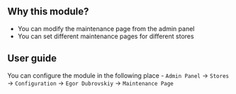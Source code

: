 ## Why this module?
- You can modify the maintenance page from the admin panel
- You can set different maintenance pages for different stores

## User guide
You can configure the module in the following place -
`Admin Panel` -> `Stores` -> `Configuration` -> `Egor Dubrovskiy` -> `Maintenance Page`
